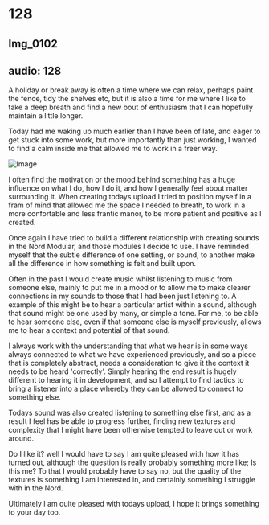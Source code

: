 # 128
## Img_0102
audio: 128
---
A holiday or break away is often a time where we can relax, perhaps paint the fence, tidy the shelves etc, but it is also a time for me where I like to take a deep breath and find a new bout of enthusiasm that I can hopefully maintain a little longer.

Today had me waking up much earlier than I have been of late, and eager to get stuck into some work, but more importantly than just working, I wanted to find a calm inside me that allowed me to work in a freer way.

![Image](/assets/img/Snd-128.jpg)

I often find the motivation or the mood behind something has a huge influence on what I do, how I do it, and how I generally feel about matter surrounding it. When creating todays upload I tried to position myself in a fram of mind that allowed me the space I needed to breath, to work in a more confortable and less frantic manor, to be more patient and positive as I created.

Once again I have tried to build a different relationship with creating sounds in the Nord Modular, and those modules I decide to use. I have reminded myself that the subtle difference of one setting, or sound, to another make all the difference in how something is felt and built upon.

Often in the past I would create music whilst listening to music from someone else, mainly to put me in a mood or to allow me to make clearer connections in my sounds to those that I had been just listening to. A example of this might be to hear a particular artist within a sound, although that sound might be one used by many, or simple a tone. For me, to be able to hear someone else, even if that someone else is myself previously, allows me to hear a context and potential of that sound.

I always work with the understanding that what we hear is in some ways always connected to what we have experienced previously, and so a piece that is completely abstract, needs a consideration to give it the context it needs to be heard 'correctly'. Simply hearing the end result is hugely different to hearing it in development, and so I attempt to find tactics to bring a listener into a place whereby they can be allowed to connect to something else.

Todays sound was also created listening to something else first, and as a result I feel has be able to progress further, finding new textures and complexity that I might have been otherwise tempted to leave out or work around.

Do I like it? well I would have to say I am quite pleased with how it has turned out, although the question is really probably something more like; Is this me?
To that I would probably have to say no, but the quality of the textures is something I am interested in, and certainly something I struggle with in the Nord. 

Ultimately I am quite pleased with todays upload, I hope it brings something to your day too.